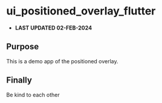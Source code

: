 # ui_positioned_overlay_flutter

- **LAST UPDATED 02-FEB-2024**

## Purpose

This is a demo app of the positioned overlay.

## Finally

Be kind to each other

